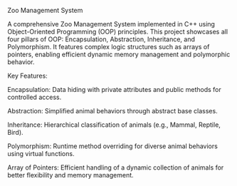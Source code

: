 Zoo Management System

A comprehensive Zoo Management System implemented in C++ using Object-Oriented Programming (OOP) principles. This project showcases all four pillars of OOP: Encapsulation, Abstraction, Inheritance, and Polymorphism. It features complex logic structures such as arrays of pointers, enabling efficient dynamic memory management and polymorphic behavior.

Key Features:

Encapsulation: Data hiding with private attributes and public methods for controlled access.

Abstraction: Simplified animal behaviors through abstract base classes.

Inheritance: Hierarchical classification of animals (e.g., Mammal, Reptile, Bird).

Polymorphism: Runtime method overriding for diverse animal behaviors using virtual functions.

Array of Pointers: Efficient handling of a dynamic collection of animals for better flexibility and memory management.


